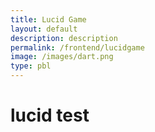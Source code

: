 ```yaml
---
title: Lucid Game
layout: default
description: description 
permalink: /frontend/lucidgame
image: /images/dart.png
type: pbl
---
```


# lucid test